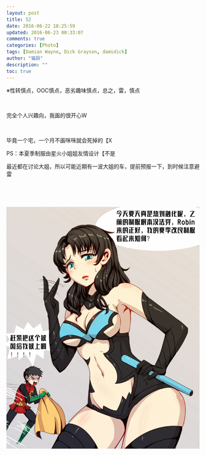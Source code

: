 ```yaml
---
layout: post
title: 52
date: 2016-06-22 18:25:59
updated: 2016-06-23 00:33:07
comments: true
categories: [Photo]
tags: [Damian Wayne, Dick Grayson, damidick]
author: "猫厨"
description: ""
toc: true
---
```


<p>※性转慎点，OOC慎点，恶劣趣味慎点，总之，雷，慎点</p> 
<br /> 
<p>完全个人兴趣向，我画的很开心W</p> 
<br /> 
<p>毕竟一个宅，一个月不画咪咪就会死掉的【X</p> PS：本夏季制服由星火小姐姐友情设计【不是 
<br /> 
<p>最近都在讨论大姐，所以可能近期有一波大姐的车，提前预报一下，到时候注意避雷</p> 
<br /> 
<p><br /></p>

![](https://raw.githubusercontent.com/alicewish/meowchain247/master/img_cVZNdzJtQk9JV2YvcUVMdXpUSzczWTRNcE5MV3M4bHlNUDlQVjNudU50ZkNHQkpTTUVVVEZBPT0.jpg)